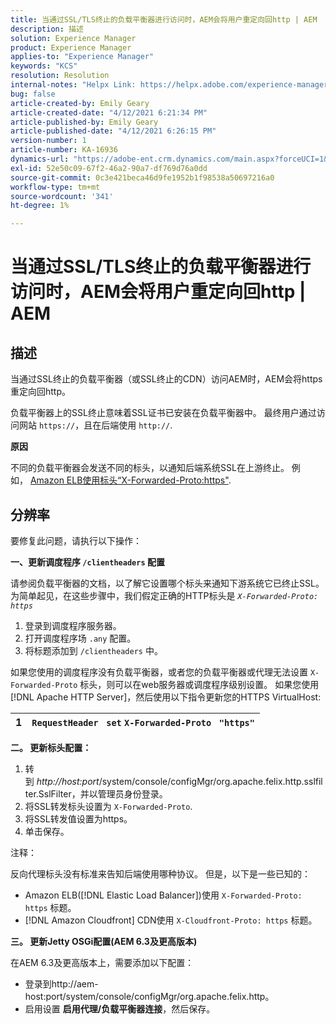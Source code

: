```yaml
---
title: 当通过SSL/TLS终止的负载平衡器进行访问时，AEM会将用户重定向回http | AEM
description: 描述
solution: Experience Manager
product: Experience Manager
applies-to: "Experience Manager"
keywords: "KCS"
resolution: Resolution
internal-notes: "Helpx Link: https://helpx.adobe.com/experience-manager/kb/AEM-redirecting-back-to-http-on-accessed-via-SSL-terminated-Load-Balancer.html"
bug: false
article-created-by: Emily Geary
article-created-date: "4/12/2021 6:21:34 PM"
article-published-by: Emily Geary
article-published-date: "4/12/2021 6:26:15 PM"
version-number: 1
article-number: KA-16936
dynamics-url: "https://adobe-ent.crm.dynamics.com/main.aspx?forceUCI=1&pagetype=entityrecord&etn=knowledgearticle&id=684ec8e8-bb9b-eb11-b1ac-000d3a3680d8"
exl-id: 52e50c09-67f2-46a2-90a7-df769d76a0dd
source-git-commit: 0c3e421beca46d9fe1952b1f98538a50697216a0
workflow-type: tm+mt
source-wordcount: '341'
ht-degree: 1%

---
```


# 当通过SSL/TLS终止的负载平衡器进行访问时，AEM会将用户重定向回http | AEM

## 描述


当通过SSL终止的负载平衡器（或SSL终止的CDN）访问AEM时，AEM会将https重定向回http。

负载平衡器上的SSL终止意味着SSL证书已安装在负载平衡器中。 最终用户通过访问网站 `https://`，且在后端使用 `http://`.



<b>原因</b>

不同的负载平衡器会发送不同的标头，以通知后端系统SSL在上游终止。 例如， [Amazon ELB使用标头“X-Forwarded-Proto:https&quot;](https://docs.aws.amazon.com/elasticloadbalancing/latest/classic/x-forwarded-headers.html#x-forwarded-proto).


## 分辨率


要修复此问题，请执行以下操作：

<b>一、更新调度程序 `/clientheaders` 配置</b>

请参阅负载平衡器的文档，以了解它设置哪个标头来通知下游系统它已终止SSL。 为简单起见，在这些步骤中，我们假定正确的HTTP标头是 *`X-Forwarded-Proto: https`*

1. 登录到调度程序服务器。
2. 打开调度程序场 `.any` 配置。
3. 将标题添加到 `/clientheaders` 中。


如果您使用的调度程序没有负载平衡器，或者您的负载平衡器或代理无法设置 `X-Forwarded-Proto` 标头，则可以在web服务器或调度程序级别设置。 如果您使用 [!DNL Apache HTTP Server]，然后使用以下指令更新您的HTTPS VirtualHost:


| 1 | `RequestHeader ` `set` `X-Forwarded-Proto ` `"https"` |
| --- | --- |


<b>二。 更新标头配置：</b>

1. 转到 *http://host:port*/system/console/configMgr/org.apache.felix.http.sslfilter.SslFilter，并以管理员身份登录。
2. 将SSL转发标头设置为 `X-Forwarded-Proto`.
3. 将SSL转发值设置为https。
4. 单击保存。


注释：

反向代理标头没有标准来告知后端使用哪种协议。 但是，以下是一些已知的：

- Amazon ELB([!DNL Elastic Load Balancer])使用 `X-Forwarded-Proto: https` 标题。
- [!DNL Amazon Cloudfront] CDN使用 `X-Cloudfront-Proto: https` 标题。


<b>三。 更新Jetty OSGi配置(AEM 6.3及更高版本)</b>

在AEM 6.3及更高版本上，需要添加以下配置：

- 登录到http://aem-host:port/system/console/configMgr/org.apache.felix.http。
- 启用设置 <b>启用代理/负载平衡器连接</b>，然后保存。
